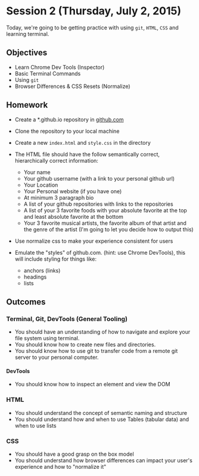 # Session 2 (Thursday, July 2, 2015)

Today, we're going to be getting practice with using `git`, `HTML`, `CSS` and learning terminal.

## Objectives

- Learn Chrome Dev Tools (Inspector)
- Basic Terminal Commands
- Using `git`
- Browser Differences & CSS Resets (Normalize)

## Homework

- Create a *.github.io repository in [github.com](http://www.github.com)
- Clone the repository to your local machine
- Create a new `index.html` and `style.css` in the directory
- The HTML file should have the follow semantically correct, hierarchically correct information:
    - Your name
    - Your github username (with a link to your personal github url)
    - Your Location
    - Your Personal website (if you have one)
    - At minimum 3 paragraph bio
    - A list of your github repositories with links to the repositories
    - A list of your 3 favorite foods with your absolute favorite at the top and least absolute favorite at the bottom
    - Your 3 favorite musical artists, the favorite album of that artist and the genre of the artist (I'm going to let you decide how to output this)

- Use normalize css to make your experience consistent for users
- Emulate the "styles" of github.com. (hint: use Chrome DevTools), this will include styling for things like:
    - anchors (links)
    - headings
    - lists


## Outcomes

### Terminal, Git, DevTools (General Tooling)

- You should have an understanding of how to navigate and explore your file system using terminal.
- You should know how to create new files and directories.
- You should know how to use git to transfer code from a remote git server to your personal computer.

#### DevTools

- You should know how to inspect an element and view the DOM

### HTML

- You should understand the concept of semantic naming and structure
- You should understand how and when to use Tables (tabular data) and when to use lists

### CSS

- You should have a good grasp on the box model
- You should understand how browser differences can impact your user's experience and how to "normalize it"
